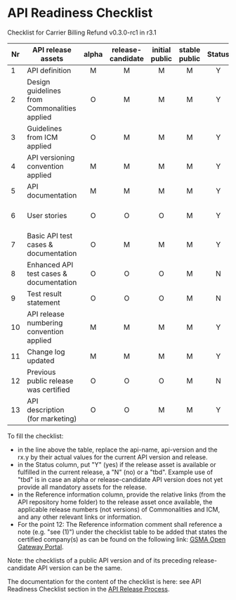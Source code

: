 # API Readiness Checklist

Checklist for Carrier Billing Refund v0.3.0-rc1 in r3.1

| Nr | API release assets  | alpha | release-candidate |  initial<br>public | stable<br> public | Status | Reference information |
|----|----------------------------------------------|:-----:|:-----------------:|:-------:|:------:|:----:|:----:|
|  1 | API definition                               |   M   |         M         |    M    |    M   |  Y   | [link](/code/API_definitions/carrier-billing-refund.yaml) |
|  2 | Design guidelines from Commonalities applied |   O   |         M         |    M    |    M   |  Y   | [r3.2](https://github.com/camaraproject/Commonalities/releases/tag/r3.2) |
|  3 | Guidelines from ICM applied                  |   O   |         M         |    M    |    M   |  Y   | [r3.2](https://github.com/camaraproject/IdentityAndConsentManagement/releases/tag/r3.2) |
|  4 | API versioning convention applied            |   M   |         M         |    M    |    M   |  Y   |      |
|  5 | API documentation                            |   M   |         M         |    M    |    M   |  Y   | [link](/code/API_definitions/carrier-billing-refund.yaml) |
|  6 | User stories                                 |   O   |         O         |    O    |    M   |  Y   | [link](/documentation/API_documentation/Carrier Billing Refund User Story.md) |
|  7 | Basic API test cases & documentation         |   O   |         M         |    M    |    M   |  Y   | [link](/code/Test_definitions) |
|  8 | Enhanced API test cases & documentation      |   O   |         O         |    O    |    M   |  N   | link |
|  9 | Test result statement                        |   O   |         O         |    O    |    M   |  N   | link |
| 10 | API release numbering convention applied     |   M   |         M         |    M    |    M   |  Y   |      |
| 11 | Change log updated                           |   M   |         M         |    M    |    M   |  Y   | [link](/CHANGELOG.md) |
| 12 | Previous public release was certified        |   O   |         O         |    O    |    M   |  N   |      |
| 13 | API description (for marketing)              |   O   |         O         |    M    |    M   |  Y   | [wiki link](https://lf-camaraproject.atlassian.net/wiki/x/AYBSBQ) |

To fill the checklist:
- in the line above the table, replace the api-name, api-version and the rx.y by their actual values for the current API version and release.
- in the Status column, put "Y" (yes) if the release asset is available or fulfilled in the current release, a "N" (no) or a "tbd". Example use of "tbd" is in case an alpha or release-candidate API version does not yet provide all mandatory assets for the release.
- in the Reference information column, provide the relative links (from the API repository home folder) to the release asset once available, the applicable release numbers (not versions) of Commonalities and ICM, and any other relevant links or information.
- For the point 12: The Reference information comment shall reference a note (e.g. "see (1)") under the checklist table to be added that states the certified company(s) as can be found on the following link: [GSMA Open Gateway Portal](https://open-gateway.gsma.com/).

Note: the checklists of a public API version and of its preceding release-candidate API version can be the same.

The documentation for the content of the checklist is here: see API Readiness Checklist section in the [API Release Process](https://lf-camaraproject.atlassian.net/wiki/x/jine).
